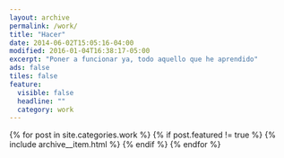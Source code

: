 ```yaml
---
layout: archive
permalink: /work/
title: "Hacer"
date: 2014-06-02T15:05:16-04:00
modified: 2016-01-04T16:38:17-05:00
excerpt: "Poner a funcionar ya, todo aquello que he aprendido"
ads: false
tiles: false
feature:
  visible: false
  headline: ""
  category: work
---
```


{% for post in site.categories.work %}
  {% if post.featured != true %}
  {% include archive__item.html %}
  {% endif %}
{% endfor %}
